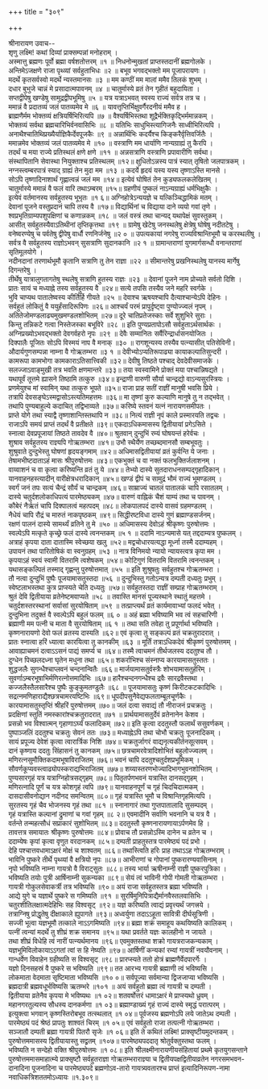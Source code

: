 +++
title = "३०९"

+++
    
श्रीनारायण उवाच--  
शृणु लक्ष्मि! कथां दिव्यां प्राक्सम्पन्नां मनोहराम् ।  
अस्मात्तु ब्रह्मणः पूर्वो ब्रह्मा वर्षशतोत्तरम् ॥१ ॥
निधनोन्मुखतां प्राप्तस्तदानीं ब्रह्मगोलके ।  
अन्तिमेऽजक्षणे राजा पृथ्व्यां सर्वहुताभिधः ॥२ ॥
बभूव भगवद्भक्तो मम पूजापरायणः ।  
मदर्थे कृतसर्वस्वो मदर्थे न्यस्तमानसः ॥३ ॥
मम कण्ठीं मम मालां ममैव तिलकं शुभम् ।  
दधार बुभुजे चान्नं मे प्रसादात्मपावनम् ॥४ ॥
चातुर्मास्ये व्रतं तेन गृहीतं बहुदायिता ।  
सप्तद्वीपेषु खण्डेषु सामुद्रद्वीपभूमिषु ॥५ ॥
यत्र यत्राऽभवत् स्वस्य राज्यं सर्वत्र तत्र च ।  
ममान्नं वै प्रदातव्यं जलं पातव्यमेव मे ॥६ ॥
यावत्तृप्तिर्भिक्षुवर्गैरदनीयं ममैव ह ।  
ब्राह्मणैर्मम भोक्तव्यं क्षत्रियर्षिभिरित्यपि ॥७ ॥
वैश्यर्षिभिस्तथा शूद्रैर्भक्तिकृद्भिर्ममान्नकम् ।  
भोक्तव्यं सर्वथा ब्रह्मचारिभिर्वनवासिभिः ॥८ ॥
यतिभिः साधुभिस्त्यागिजनैः साध्वीभिरित्यपि ।  
अनाथैश्चातिथिप्रख्यैर्याज्ञिकैर्देवपूजकैः ॥९ ॥
अन्नार्थिभिः कदर्यैश्च किङ्करैर्वृत्तिवर्जितैः ।  
ममान्नमेव भोक्तव्यं जलं पातव्यमेव मे ॥१० ॥
वस्त्राणि मम धार्याणि नान्यग्राह्यं तु कैरपि ।  
तदर्थं च मया राज्ये प्रतिस्थलं क्षणे क्षणे ॥११ ॥
अन्नसत्राणि वस्त्राणि प्रपावारीणि सर्वथा।  
संस्थापितानि सेवास्था नियुक्ताश्च प्रतिस्थलम् ॥१२॥
क्षुधितोऽन्नस्य पात्रं स्यात् तृषितो जलपात्रकम् ।  
नग्नस्त्वम्बरपात्रं स्याद् ग्राह्यं तेन मुदा मम ॥१३ ॥
कदर्ये हृदयं यस्य यस्य तृष्णाऽस्ति मानसे ।  
सोऽपि तृष्णादिनाशार्थं गृह्णात्वन्नं जलं मम ॥१४॥
इत्येवं घोषितं तेन कुड्यफलकलेखितम् ।  
चातुर्मास्ये ममान्नं वै फलं वारि तथाऽम्बरम् ॥१५॥
ग्रहणीयं पुष्कलं नाऽन्यग्राह्यं धर्मभिक्षुकैः ।  
इत्येवं वर्तमानस्य सर्वहुतस्य भूभृतः ॥१ ६॥
अग्निहोत्रेऽन्ययज्ञे च यत्किञ्चिद्धामिकं मतम् ।  
देवानां पूजने वस्तुप्रदानं चापि तस्य वै ॥१७॥
विद्यार्थिनां च विद्याया दाने व्ययो गवां तृणे ।  
श्वप्रभृतिग्राम्यपशुपक्षिणां च कणान्नकम् ॥१८ ॥
जलं वस्त्रं तथा चान्यद् यथापेक्षं सुवस्तुकम् ।  
आसीत् सर्वहुतस्यैवाऽतिथीनां तृप्तिकृत्तथा ॥१९ ॥
ग्रामेषु खेटेषु जनस्थलेषु क्षेत्रेषु घोषेषु नदीतटेषु ।  
वनेष्वरण्येषु च पर्वतेषु द्वीपेषु वार्धौ रणनिर्जनेषु ॥२ ० ॥
उपत्यकायां नगरेषु राज्यविश्रान्तिभूमौ च करस्थलीषु ।  
सर्वत्र वै सर्वहुतस्य राज्ञोऽभवन् सुसत्राणि सुदानकानि ॥२ १ ॥
ग्रामान्तराणां युगमार्गसन्धौ वनान्तराणां सृतिमूलयोगे ।  
नदीनदानां तरणार्थभूमौ कृतानि सत्राणि तु तेन राज्ञा ॥२२ ॥
सीमान्तरेषु प्रखनिस्थलेषु यानस्य मार्गेषु दिगन्तरेषु ।  
तीर्थेषु यात्रालुगतागतेषु स्थलेषु सत्राणि हुतस्य राज्ञः ॥२३ ॥
देवानां पूजने नाम प्रोच्यते सर्वतो दिशि ।  
प्रातः सायं च मध्याह्ने तस्य सर्वहुतस्य वै ॥२४॥
सत्ये तपसि तस्यैव जने महरि स्वर्गके ।  
भुवि चाप्यथ पातालेष्वस्य कीर्तिर्हि गीयते ॥२५ ॥
देवाश्च ऋषयश्चापि दैत्याश्चान्येऽपि देहिनः ।  
सर्वहुतं लोकितुं वै ययुर्हंसादिरूपिणः ॥२६॥
आश्चर्यं परमं प्रापुर्दृष्ट्वा पुण्योज्ज्वलं नृपम् ।  
अतितेजोमण्डलाढ्यमुखमण्डलशोभितम् ॥२७॥
दूरे चातिप्रतेजस्काः सर्वे शुशुभिरे सुराः ।  
किन्तु तन्निकटे गत्वा निस्तेजस्का बभूविरे ॥२८ ॥
इति पुण्यप्रतापोऽसौ सर्वहुताऽर्थसार्थकः ।  
अग्निप्रख्योऽभवद्भक्तो देवगर्वहरो नृपः ॥२९ ॥
देवैः सम्मानितः सर्वैरिन्द्रार्धासनयोजितः ।  
दिक्पालैः पूजितः सोऽपि विस्मयं नाप वै मनाक् ॥३० ॥
रागशून्यस्य तस्यैव पत्न्यासीत् पतिसेविनी।  
औदार्यगुणसम्पन्ना नाम्ना वै गोऋतम्भरा ॥३ १ ॥
देवीभ्योऽप्यतिरूपाढ्या कायाकल्पातिसुन्दरी ।  
कामरूपा कामभोगा कामकाराऽतिसात्त्विकी ॥३२॥
देवीषु तिष्ठते पश्चाद् देवदेवीसमाजके ।  
सलज्जाऽवाङ्मुखी तत्र भवति क्षणमान्तरे ॥३३॥
तया स्वस्वामिने प्रोक्तं मया पश्चान्निषद्यते ।  
यथापूर्वं तूत्तमे ह्यासने तिष्ठामि तत्कुरु ॥३४॥
इन्द्राणी वारुणी सौर्या चान्द्रद्यो वाऽन्यसुरस्त्रियः ।  
प्रणमेयुश्च मां स्वामिन् यथा तत्कुरु भूपते ॥३५॥
राजा प्राह सतीं राज्ञीं मानुषी भवसि प्रिये ।  
तत्रापि देवसङ्घेऽस्मद्वासोऽस्त्यतिमहत्तमः ॥३६॥
मा तृष्णां कुरु कल्याणि मानुषे तु न तद्भवेत् ।  
तथापि पुण्यबाहुल्ये कदाचित् तद्विभाव्यते ॥३७॥
करिष्ये स्तवनं यत्नं नारायणसमीपतः ।  
प्राप्ते योगे तथा स्याद्वै तृष्णाशान्तिस्तथापि न ॥३८॥
नित्यं राज्ञी नृपं काले प्रस्मारयति तद्वचः ।  
राजाऽपि समयं प्राप्तं तदर्थं वै प्रतीक्षते ॥३९॥
एकदाऽधिकमासस्य द्वितीयायां प्रगेऽसिते ।  
स्नात्वा देवप्रपूजायां तिष्ठते तावदेव वै ॥४०॥
श्रुतवान् दुन्दुभिं रम्यं घोषयन्तं हरेर्वचः ।  
शुश्राव सर्वहुतस्य राज्ञ्यपि गोऋतम्भरा ॥४१॥
उभौ स्थैर्येण तच्छब्दमानसौ सम्बभूवतुः ।  
शुश्रुवाते दुन्दुभेस्तु घोषणां हृदयङ्गमाम् ॥४२॥
अधिमासद्वितीयायां व्रतं कुर्वन्ति ये जनाः ।  
तेषामभीष्टदाताऽहं मासः श्रीपुरुषोत्तमः ॥४३॥
एकभुक्तं च वा नक्तं फलभुक्तिर्जलाशनम् ।  
वाय्वाशनं च वा कृत्वा करिष्यन्ति व्रतं तु ये ॥४४॥
तेभ्यो दास्ये सुतदाराधनसम्पद्गृहादिकान् ।  
यानवाहनहस्त्यादीन् वारीक्षेत्रधरादिकान् ॥४५॥
खण्डं द्वीपं च सामुद्रं भौमं राज्यं भूमण्डलम् ।  
स्वर्गं जनं तपः सत्यं चैन्द्रं सौर्यं च चान्द्रकम् ॥४६॥
साम्राज्यं चातलं पातालकं चापि रसातलम् ।  
दास्ये चतुर्दशलोकाधिपत्यं पारमेष्ठ्यकम् ॥४७॥
वारुणं वाह्निकं चैशं याम्यं तथा च पावनम् ।  
कौबेरं नैर्ऋतं चापि दिक्पालत्वं महत्पदम् ॥४८॥
लोकपालपदं दास्ये वासवं ग्रहमण्डलम् ।  
नैधेयं चापि रौद्रं च मारुतं नाकपृष्ठकम् ॥४९॥
सिद्धीरष्टविधा दास्ये गुणं ब्रह्माण्डसर्जनम्।  
रक्षणं पालनं दास्ये सामर्थ्यं व्रतिने तु मे ॥५० ॥
अधिमासस्य देवोऽहं श्रीकृष्णः पुरुषोत्तमः ।  
स्वल्पेऽपि मत्कृते कृच्छ्रे फलं दास्ये त्वनन्तकम् ॥५ १ ॥
ददामि नाऽन्यमासे यत् तद्ददाम्यत्र पुष्कलम् ।  
अत्राहं कृपया दाता दातास्मि स्वेच्छया खलु ॥५२॥
मद्वचोधारयत्यद्धा मूर्ध्ना तस्मै ददाम्यहम् ।  
उपायनं तथा पारितोषिकं वा स्वनुग्रहम् ॥५३ ॥
नात्र विनिमयो न्यायो न्यायस्त्वत्र कृपा मम ।  
कृपयाऽहं स्वयं स्वामी वितरामि त्वशेषकम् ॥५४॥
कोटिगुणं वितरामि वितरामि त्वनन्तकम् ।  
यथासङ्कल्पितं तस्माद् गृह्णन्तु पुरुषोत्तमात् ॥५५ ॥
इति शुश्रुषतुः सर्वहुतश्च गोऋतम्भरा ।  
तौ नत्वा दुन्दुभिं पुष्पैः पूजयामासतुस्तदा ॥५६ ॥
दुन्दुभिस्तु गतोऽन्यत्र दम्पती दध्यतुः प्रभुम् ।  
स्वेष्टलाभस्तथा कुत्र प्राप्स्यते चेति दध्यतुः ॥५७॥
सर्वहुतस्तदा राज्ञीं सम्प्राह गोऋतम्भराम् ।  
श्रुतं देवि द्वितीयाया व्रतेनेष्टमवाप्यते ॥५८ ॥
तवास्ति मानसं पूज्यस्थाने स्थातुं महत्तमे ।  
चतुर्दशस्तरस्थानां सर्वासां सुरयोषिताम् ॥५९ ॥
तत्प्राप्त्यर्थं व्रतं कार्यमावाभ्यां फलदं भवेत् ।  
दुन्दुभिना तदुक्तं वै स्वल्पेऽपि बहुलं फलम् ॥६ ० ॥
अहं ब्रह्मा भविष्यामि भव त्वं सहचारिणी ।  
ब्रह्माणी मम पत्नी च माता वै सुरयोषिताम् ॥६ १ ॥
तथा सति तवेहा तु प्रपूर्णार्था भविष्यति ।  
कृष्णनारायणो देवो फलं व्रतस्य दास्यति ॥६२॥
एवं कृत्वा तु सङ्कल्पं व्रतं चक्रतुरादरात् ।  
प्रातः स्नात्वा हरिं ध्यात्वा कारयित्वा तु कानकीम् ॥६३ ॥
मूर्तिं तत्राऽधिकदेवं श्रीकृष्णं पुरुषोत्तमम् ।  
आवाह्याचमनं दत्वाऽऽसनं पाद्यं समर्प्य च ॥६४॥
तस्मै त्वाचमनं तीर्थजलस्य ददतुश्च तौ ।  
दुग्धेन पिच्छलदध्ना घृतेन मधुना तथा ॥६५॥
शकर्राभिश्च संस्नाप्य कारयामासतुस्ततः ।  
शुद्धजलैः सुगन्धैश्चाप्लवनं चन्दनान्वितैः ॥६६॥
मार्जयामासतुर्वस्त्रैः शोभयामासतुर्हरिम् ।  
सुवर्णाऽम्बरभूषाभिर्मणिरत्नोत्तमादिभिः ॥६७॥
हारैश्चन्दनगन्धैश्च द्रवैः सारद्रवैस्तथा ।  
कज्जलैस्तैलसारैश्च पुष्पैः कुङ्कुमतण्डुलैः ॥६८ ॥
पूजयामासतुः कृष्णं किरीटकटकादिभिः ।  
सद्रत्नमणिहाराद्यैश्छत्रचामरयष्टिभिः ॥६९॥
धूपदीपसुनैवेद्यफलताम्बूलचूर्णकैः ।  
कारयामासतुस्तृप्तिं श्रीहरिं पुरुषोत्तमम् ॥७०॥
जलं दत्वा सवाद्यं तौ नीराजनं प्रचक्रतुः ।  
प्रदक्षिणां स्तुतिं नमस्कारांश्चक्रतुरादरात् ॥७१ ॥
प्रार्थयामासतुर्देवं व्रतेनानेन केशव ।  
प्रसन्नो भव विश्वात्मन् गृहाणाऽर्घ्यं फलादिकम् ॥७२॥
इति कृत्वा ददतुस्तौ फलार्थं ससुवर्णकम् ।  
पुष्पाञ्जलिं ददतुश्च चक्रतुः सेवनं ततः ॥७३॥
मध्याह्नेऽपि तथा चोभौ चक्रतुः पूजनादिकम् ।  
सायं प्रपूज्य देवेशं कृत्वा त्वारार्त्रिक निशि ॥७४॥
चक्रतुर्जागरं वाद्यनृत्यकीर्तनसूत्सवम् ।  
दानं कृष्णाय ददतुः सिंहासनं तु कानकम् ॥७५॥
छत्रचामरवेत्रादिशोभितं बहुलोज्ज्वलम् ।  
मणिरत्नसुमौक्तिकदामभूषाविराजितम् ॥७६॥
भवनं चापि ददतुश्चतुर्दशप्रभूमिकम् ।  
सौवर्णकूप्यवस्त्वाढ्योपस्कराद्यभिराजितम् ॥७७॥
शय्यास्तरणभोज्यादिभागभुवनशोभितम् ।  
पुण्यसारगृहं यत्र यत्राग्निहोत्रसद्गृहम् ॥७८॥
पितृतर्पणभवनं यत्रास्ति दानसद्गृहम् ।  
मणिरत्नादि पूर्णं च यत्र कोशगृहं त्वपि ॥७९॥
यानवाहनपूर्णं च गृहं चिदचिदात्मकम् ।  
दासदासीवनोद्यान नदीनद समन्वितम् ॥८०॥
गृहं यत्रास्ति भूमौ च विश्रान्तिगृहमित्यपि ।  
सुरतस्य गृहं चैव भोजनस्य गृहं तथा ॥८१ ॥
स्नानागारं तथा गुप्तपातालादि सुसम्पदम् ।  
गृहं यत्रास्ति कल्पानां द्रुमाणां च गवां गृहम् ॥८ २॥
एवमादीनि सर्वाणि भवनानि च यत्र वै ।  
वर्तन्ते तन्महत्सौधं सप्राकारं सुशोभितम् ॥८३॥
ददतुस्तौ कृष्णनारायणायाऽर्पणमेव हि ।  
तावत्तत्र समायातः श्रीकृष्णः पुरुषोत्तमः ॥८४॥
प्रोवाच तौ प्रसन्नोऽस्मि दानेन च व्रतेन च ।  
ददाम्येषः कृपां कृत्वा वृणुत वरदानकम् ॥८५॥
दम्पती प्राहतुस्तत्र पारमेष्ठ्यं पदं प्रभो ।  
देहि पश्चात्तवधामाऽक्षरं मोक्षं च शाश्वतम् ॥८६॥
तथास्त्विति हरिः प्राह तथाऽऽह गोऋतम्भराम् ।  
भाविनि पुष्करे तीर्थे पृथ्व्यां वै क्षत्रियो नृपः ॥८७॥
आभीराणां च गोपानां पुष्करारण्यवासिनाम् ।  
नृपो भविष्यति नाम्ना गायत्रो वै विराट्सुतः ॥८८॥
तस्य भार्या ऋषीनाम्नी राज्ञी पुष्करपुत्रिका ।  
भविष्यति तयोः पुत्री आर्षिनाम्नी सुकन्यका ॥८९॥
सेयं त्वं भाविनी गोपी गोमती गोऋतम्भरा ।  
गायत्री गोकुलसेवाकर्त्री तत्र भविष्यसि ॥९०॥
अयं राजा सर्वहुतस्तत्र ब्रह्मा भविष्यति ।  
आद्ये युगे च यज्ञार्थे पुष्करे स गमिष्यति ॥९१ ॥
सुरर्षिमुनिपित्राद्यैर्मानवैस्तलवासिभिः ।  
चतुरशीतिलक्षात्मदेहिभिः सह विश्वसृट् ॥९२॥
यज्ञं करिष्यति त्वाद्यं प्रवृत्त्यर्थं जगत्त्रये ।  
तत्राग्निषु प्रोद्धृतेषु दीक्षाकाले ह्युपागते ॥९३॥
अध्वर्युणा तदाऽऽहूता सावित्री दीर्घसूत्रिणी ।  
सज्जी भूत्वा यज्ञभूमौ तत्काले नाऽऽगमिष्यति ॥९४॥
ब्रह्मा शक्रं समाहूय कथयिष्यति कालिकम् ।  
पत्नीं त्वन्यां मदर्थे तु शीघ्रं शक्र समानय ॥९५॥
यथा प्रवर्तते यज्ञः कालहीनो न जायते ।  
तथा शीघ्रं विधेहि त्वं नारीं पत्न्यर्थमानय ॥९६॥
एवमुक्तस्तथा शक्रो गायत्रराजकन्यकाम् ।  
यज्ञभूमिविलोकायाऽऽगतां त्वां स हि नेष्यति ॥९७॥
आर्षिणीं कन्यकां रम्यां गायत्रीं नवयौवनाम् ।  
गान्धर्वेण विवाहेन ग्रहीष्यति स विश्वसृट् ॥९८॥
प्रारप्स्यते ततो होत्रं ब्राह्मणैर्वेदपारर्गेः ।  
यज्ञो दिनसहस्रं वै पुष्करे स भविष्यति ॥९९॥
तत आरभ्य गायत्री ब्रह्माणी त्वं भविष्यसि ।  
लोकमाता वेदमाता सृष्टिमाता भविष्यसि ॥१० ०॥
सर्वपूज्या सर्वमान्या द्विजजाप्या भविष्यसि ।  
ब्रह्मदात्री ब्रह्मवधूर्भविष्यसि ऋतम्भरे ॥१०१ ॥
अयं सर्वहुतो ब्रह्मा त्वं गायत्री च दम्पती ।  
द्वितीयाया व्रतेनैव कृपया मे भविष्यथः ॥१ ०२॥
शतवर्षोत्तरं धामाऽक्षरं मे प्राप्स्यथो ध्रुवम् ।  
महानगरतुल्यस्य सौधस्य दानकर्मणा ॥१ ०३॥
ब्रह्माण्डाख्यं गृहं राज्यं दास्ये स्मृद्धं परात्परम् ।  
इत्युक्त्वा भगवान् कृष्णस्तिरोबभूव तत्स्थलात् ॥१ ०४॥
पूर्वजस्य ब्रह्मणोऽपि लये जातेऽथ दम्पती ।  
पारमेष्ठ्यं पदं श्रेष्ठं प्रापतुः शाश्वतं चिरम् ॥१ ०५॥
एवं सर्वहुतो राजा तत्पत्नी गोऋतम्भरा ।  
सञ्जातौ दम्पती ब्रह्मा गायत्री पितरौ सृजेः ॥१ ०६॥
इति ते कथितं लक्ष्मि! प्राक्सृष्टीयमुदन्तकम् ।  
पुरुषोत्तममासस्य द्वितीयायास्तु सद्व्रतम् ॥१०७॥
पारमेष्ठ्यपददातृ श्रोतुर्वक्तुस्तथा फलम् ।  
भविष्यति न सन्देहो वक्ति श्रीपुरुषोत्तमः ॥१ ०८॥
इति श्रीलक्ष्मीनारायणीयसंहितायां प्रथमे कृतयुगसन्ताने पुरुषोत्तममासमाहात्म्ये प्राक्सृष्टौ सर्वहुतराज्ञा गोऋतम्भराराज्ञ्या च द्वितीयपक्षद्वितीयाव्रतेन नगरसमभवन-दानादिना पूजनादिना च पारमेष्ठ्यपदे ब्रह्मणोऽव-तारो गायत्र्यवतारश्च प्राप्तं इत्यादिनिरूपण-नामा नवाधिकत्रिशततमोऽध्यायः ॥१.३०९॥
    

